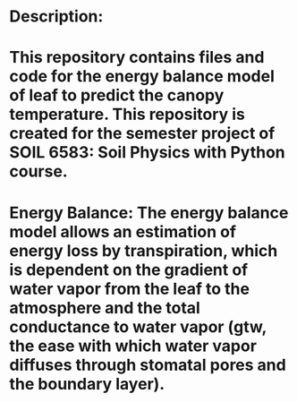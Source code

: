 # Description: 
# This repository contains files and code for the energy balance model of leaf to predict the canopy temperature. This repository is created for the semester project of SOIL 6583: Soil Physics with Python course.
# Energy Balance: The energy balance model allows an estimation of energy loss by transpiration, which is dependent on the gradient of water vapor from the leaf to the atmosphere and the total conductance to water vapor (gtw, the ease with which water vapor diffuses through stomatal pores and the boundary layer).
#
